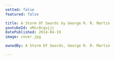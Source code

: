 ```yaml
---
vetted: false
featured: false

title: A Storm Of Swords by George R. R. Martin
youtubeId: oMic8cqxjjc
datePublished: 2014-04-19
image: cover.jpg

ownedBy: A Storm Of Swords, George R. R. Martin

---
```

